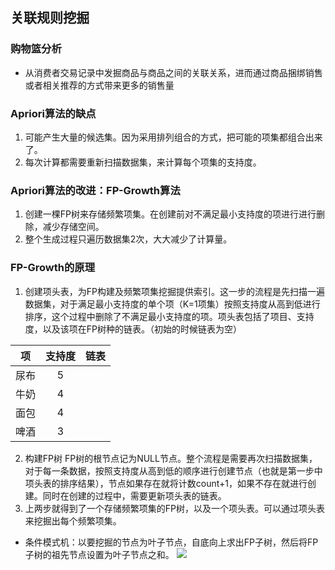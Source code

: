 ## 关联规则挖掘

### 购物篮分析
- 从消费者交易记录中发掘商品与商品之间的关联关系，进而通过商品捆绑销售或者相关推荐的方式带来更多的销售量  

### Apriori算法的缺点
1. 可能产生大量的候选集。因为采用排列组合的方式，把可能的项集都组合出来了。
2. 每次计算都需要重新扫描数据集，来计算每个项集的支持度。

### Apriori算法的改进：FP-Growth算法
1. 创建一棵FP树来存储频繁项集。在创建前对不满足最小支持度的项进行进行删除，减少存储空间。
2. 整个生成过程只遍历数据集2次，大大减少了计算量。

### FP-Growth的原理
1. 创建项头表，为FP构建及频繁项集挖掘提供索引。这一步的流程是先扫描一遍数据集，对于满足最小支持度的单个项（K=1项集）按照支持度从高到低进行排序，这个过程中删除了不满足最小支持度的项。项头表包括了项目、支持度，以及该项在FP树种的链表。（初始的时候链表为空）  

项|支持度|链表
--|:--:|--:
尿布|5|
牛奶|4|
面包|4|
啤酒|3|

2. 构建FP树
FP树的根节点记为NULL节点。整个流程是需要再次扫描数据集，对于每一条数据，按照支持度从高到低的顺序进行创建节点（也就是第一步中项头表的排序结果），节点如果存在就将计数count+1，如果不存在就进行创建。同时在创建的过程中，需要更新项头表的链表。
3. 上两步就得到了一个存储频繁项集的FP树，以及一个项头表。可以通过项头表来挖掘出每个频繁项集。   
  - 条件模式机：以要挖掘的节点为叶子节点，自底向上求出FP子树，然后将FP子树的祖先节点设置为叶子节点之和。
![](关联规则挖掘.png)